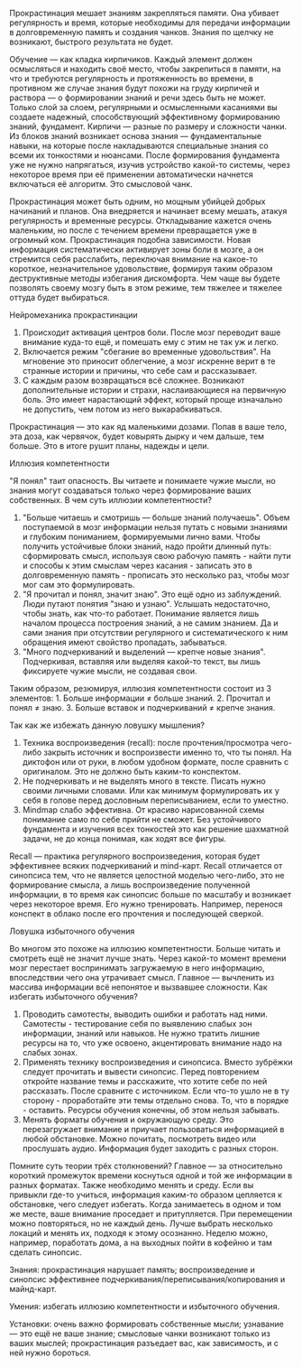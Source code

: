 Прокрастинация мешает знаниям закрепляться памяти. Она убивает регулярность и время, которые необходимы для передачи информации в долговременную память и создания чанков. Знания по щелчку не возникают, быстрого результата не будет.

Обучение — как кладка кирпичиков. Каждый элемент должен осмысляться и находить своё место, чтобы закрепиться в памяти, на что и требуются регулярность и протяженность во времени, в противном же случае знания будут похожи на груду кирпичей и раствора — о формировании знаний и речи здесь быть не может. Только слой за слоем, регулярными и осмысленными касаниями вы создаете надежный, способствующий эффективному формированию знаний, фундамент. Кирпичи — разные по размеру и сложности чанки. Из блоков знаний возникает основа знания — фундаментальные навыки, на которые после накладываются специальные знания со всеми их тонкостями и нюансами. После формирования фундамента уже не нужно напрягаться, изучив устройство какой-то системы, через некоторое время при её применении автоматически начнется включаться её алгоритм. Это смысловой чанк.

Прокрастинация может быть одним, но мощным убийцей добрых начинаний и планов. Она внедряется и начинает всему мешать, атакуя регулярность и временные ресурсы. Откладывание кажется очень маленьким, но после с течением времени превращается уже в огромный ком. Прокрастинация подобна зависимости. Новая информация систематически активирует зоны боли в мозге, а он стремится себя расслабить, переключая внимание на какое-то короткое, незначительное удовольствие, формируя таким образом деструктивные методы избегания дискомфорта. Чем чаще вы будете позволять своему мозгу быть в этом режиме, тем тяжелее и тяжелее оттуда будет выбираться.


Нейромеханика прокрастинации

1. Происходит активация центров боли. После мозг переводит ваше внимание куда-то ещё, и помешать ему с этим не так уж и легко.
2. Включается режим "сбегание во временные удовольствия". На мгновение это приносит облегчение, а мозг искренне верит в те странные истории и причины, что себе сам и рассказывает.
3. С каждым разом возвращаться всё сложнее. Возникают дополнительные истории и страхи, наслаивающиеся на первичную боль. Это имеет нарастающий эффект, который проще изначально не допустить, чем потом из него выкарабкиваться.

Прокрастинация — это как яд маленькими дозами. Попав в ваше тело, эта доза, как червячок, будет ковырять дырку и чем дальше, тем больше. Это в итоге рушит планы, надежды и цели.


Иллюзия компетентности

"Я понял" таит опасность. Вы читаете и понимаете чужие мысли, но знания могут создаваться только через формирование ваших собственных. В чем суть иллюзии компетентности?

1. "Больше читаешь и смотришь — больше знаний получаешь". Объем поступаемой в мозг информации нельзя путать с новыми знаниями и глубоким пониманием, формируемыми лично вами. Чтобы получить устойчивые блоки знаний, надо пройти длинный путь: сформировать смысл, используя свою рабочую память - найти пути и способы к этим смыслам через касания - записать это в долговременную память - прописать это несколько раз, чтобы мозг мог сам это формулировать.
2. "Я прочитал и понял, значит знаю". Это ещё одно из заблуждений. Люди путают понятия "знаю и узнаю". Услышать недостаточно, чтобы знать, как что-то работает. Понимание является лишь началом процесса построения знаний, а не самим знанием. Да и сами знания при отсутствии регулярного и систематического к ним обращения имеют свойство пропадать, забываться.
3. "Много подчеркиваний и выделений — крепче новые знания". Подчеркивая, вставляя или выделяя какой-то текст, вы лишь фиксируете чужие мысли, не создавая свои.

Таким образом, резюмируя, иллюзия компетентности состоит из 3 элементов: 1. Больше информации ≠ больше знаний. 2. Прочитал и понял ≠ знаю. 3. Больше вставок и подчеркиваний ≠ крепче знания.

Так как же избежать данную ловушку мышления? 

1. Техника воспроизведения (recall): после прочтения/просмотра чего-либо закрыть источник и воспроизвести именно то, что ты понял. На диктофон или от руки, в любом удобном формате, после сравнить с оригиналом. Это не должно быть каким-то конспектом.
2. Не подчеркивать и не выделять много в тексте. Писать нужно своими личными словами. Или как минимум формулировать их у себя в голове перед дословным переписыванием, если то уместно.
3. Mindmap слабо эффективна. От красиво нарисованной схемы понимание само по себе прийти не сможет. Без устойчивого фундамента и изучения всех тонкостей это как решение шахматной задачи, не до конца понимая, как ходят все фигуры.

Recall — практика регулярного воспроизведения, которая будет эффективнее всяких подчеркиваний и mind-карт. Recall отличается от синопсиса тем, что не является целостной моделью чего-либо, это не формирование смысла, а лишь воспроизведение полученной информации, в то время как синопсис больше по масштабу и возникает через некоторое время. Его нужно тренировать. Например, перенося конспект в облако после его прочтения и последующей сверкой.


Ловушка избыточного обучения

Во многом это похоже на иллюзию компетентности. Больше читать и смотреть ещё не значит лучше знать. Через какой-то момент времени мозг перестает воспринимать загружаемую в него информацию, впоследствии чего она утрачивает смысл. Главное — вычленить из массива информации всё непонятое и вызвавшее сложности.
Как избегать избыточного обучения?

1. Проводить самотесты, выводить ошибки и работать над ними. Самотесты - тестирование себя по выявлению слабых зон информации, знаний или навыков. Не нужно тратить лишние ресурсы на то, что уже освоено, акцентировать внимание надо на слабых зонах.
2. Применять технику воспроизведения и синопсиса. Вместо зубрёжки следует прочитать и вывести синопсис. Перед повторением откройте название темы и расскажите, что хотите себе по ней рассказать. После сравните с источником. Если что-то ушло не в ту сторону - проработайте эти темы отдельно снова. То, что в порядке - оставить. Ресурсы обучения конечны, об этом нельзя забывать.
3. Менять форматы обучения и окружающую среду. Это перезагружает внимание и приучает пользоваться информацией в любой обстановке. Можно почитать, посмотреть видео или прослушать аудио. Информация будет заходить с разных сторон.

Помните суть теории трёх столкновений? Главное — за относительно короткий промежуток времени коснуться одной и той же информации в разных форматах. Также необходимо менять и среду. Если вы привыкли где-то учиться, информация каким-то образом цепляется к обстановке, чего следует избегать. Когда занимаетесь в одном и том же месте, ваше внимание проседает и притупляется. При перемещении можно повторяться, но не каждый день. Лучше выбрать несколько локаций и менять их, подходя к этому осознанно. Неделю можно, например, поработать дома, а на выходных пойти в кофейню и там сделать синопсис.


Знания: прокрастинация нарушает память; воспроизведение и синопсис эффективнее подчеркивания/переписывания/копирования и майнд-карт.

Умения: избегать иллюзию компетентности и избыточного обучения.

Установки: очень важно формировать собственные мысли; узнавание — это ещё не ваше знание; смысловые чанки возникают только из ваших мыслей; прокрастинация разъедает вас, как зависимость, и с ней нужно бороться.